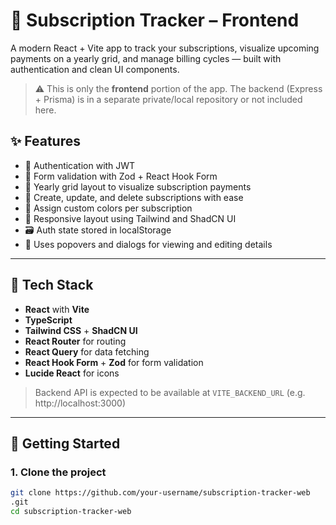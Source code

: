 # 🧾 Subscription Tracker – Frontend

A modern React + Vite app to track your subscriptions, visualize upcoming payments on a yearly grid, and manage billing cycles — built with authentication and clean UI components.

> ⚠️ This is only the **frontend** portion of the app. The backend (Express + Prisma) is in a separate private/local repository or not included here.

## ✨ Features

- 🔐 Authentication with JWT
- 🧠 Form validation with Zod + React Hook Form
- 📅 Yearly grid layout to visualize subscription payments
- 🔁 Create, update, and delete subscriptions with ease
- 🎨 Assign custom colors per subscription
- 🧭 Responsive layout using Tailwind and ShadCN UI
- 🗃️ Auth state stored in localStorage
- 🧰 Uses popovers and dialogs for viewing and editing details

---

## 🧪 Tech Stack

- **React** with **Vite**
- **TypeScript**
- **Tailwind CSS** + **ShadCN UI**
- **React Router** for routing
- **React Query** for data fetching
- **React Hook Form** + **Zod** for form validation
- **Lucide React** for icons

> Backend API is expected to be available at `VITE_BACKEND_URL` (e.g. http://localhost:3000)

---

## 🚀 Getting Started

### 1. Clone the project

```bash
git clone https://github.com/your-username/subscription-tracker-web
.git
cd subscription-tracker-web

```
